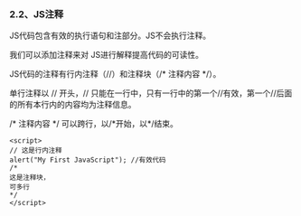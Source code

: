 ### 2.2、JS注释

JS代码包含有效的执行语句和注部分。JS不会执行注释。

我们可以添加注释来对 JS进行解释提高代码的可读性。

JS代码的注释有行内注释（//）和注释块（/\* 注释内容 \*/）。

单行注释以 // 开头，// 只能在一行中，只有一行中的第一个//有效，第一个//后面的所有本行内的内容均为注释信息。

/\* 注释内容 \*/ 可以跨行，以/\*开始，以\*/结束。

```
<script>
// 这是行内注释
alert("My First JavaScript"); //有效代码
/*
这是注释块，
可多行
*/
</script>
```

### 



